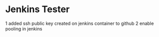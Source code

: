 Jenkins Tester
===============

1 added ssh public key created on jenkins container to github
2 enable pooling in jenkins

